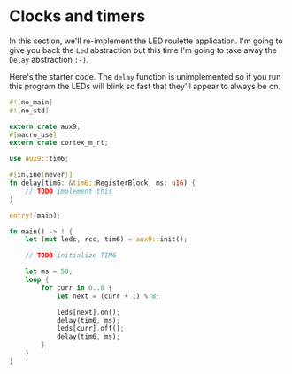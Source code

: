 # Clocks and timers

In this section, we'll re-implement the LED roulette application. I'm going to give you back the
`Led` abstraction but this time I'm going to take away the `Delay` abstraction `:-)`.

Here's the starter code. The `delay` function is unimplemented so if you run this program the LEDs
will blink so fast that they'll appear to always be on.

``` rust
#![no_main]
#![no_std]

extern crate aux9;
#[macro_use]
extern crate cortex_m_rt;

use aux9::tim6;

#[inline(never)]
fn delay(tim6: &tim6::RegisterBlock, ms: u16) {
    // TODO implement this
}

entry!(main);

fn main() -> ! {
    let (mut leds, rcc, tim6) = aux9::init();

    // TODO initialize TIM6

    let ms = 50;
    loop {
        for curr in 0..8 {
            let next = (curr + 1) % 8;

            leds[next].on();
            delay(tim6, ms);
            leds[curr].off();
            delay(tim6, ms);
        }
    }
}
```
